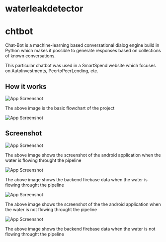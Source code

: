 # waterleakdetector

# chtbot
Chat-Bot is a machine-learning based conversational dialog engine build in Python which makes it possible to generate responses based on collections of known conversations.

This particular chatbot was used in a SmartSpend website which focuses on AutoInvestments, PeertoPeerLending, etc.

## How it works

![App Screenshot](https://github.com/prajwalmj07/waterleakdetector/blob/main/Images/flowchart.png)

The above image is the basic flowchart of the project

![App Screenshot](https://github.com/prajwalmj07/waterleakdetector/blob/main/Images/circuit.png)



## Screenshot

![App Screenshot](https://github.com/prajwalmj07/waterleakdetector/blob/main/Images/flow.png)

The above image shows the screenshot of the android application when the water is flowing throught the pipeline

![App Screenshot](https://github.com/prajwalmj07/waterleakdetector/blob/main/Images/flowfirebase.png)

The above image shows  the backend firebase data when the water is flowing throught the pipeline

![App Screenshot](https://github.com/prajwalmj07/waterleakdetector/blob/main/Images/notflow.png)

The above image shows the screenshot of the the android application when the water is not flowing throught the pipeline

![App Screenshot](https://github.com/prajwalmj07/waterleakdetector/blob/main/Images/notflowfirebase.png)

The above image shows the backend firebase data when the water is not flowing throught the pipeline


